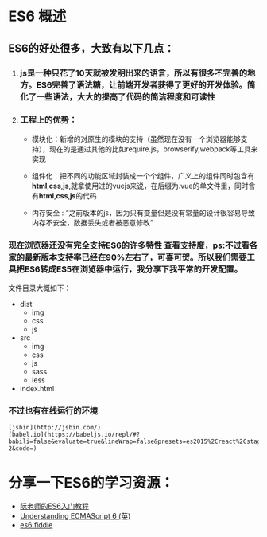 # ES6 概述
## ES6的好处很多，大致有以下几点：
 1.  ### js是一种只花了10天就被发明出来的语言，所以有很多不完善的地方。ES6完善了语法糖，让前端开发者获得了更好的开发体验。简化了一些语法，大大的提高了代码的简洁程度和可读性
 2.  ### 工程上的优势： 
     - 模块化：新增的对原生的模块的支持（虽然现在没有一个浏览器能够支持），现在的是通过其他的比如require.js，browserify,webpack等工具来实现
    
     - 组件化：把不同的功能区域封装成一个个组件，广义上的组件同时包含有**html**,**css**,**js**,就拿使用过的vuejs来说，在后缀为.vue的单文件里，同时含有**html**,**css**,**js**的代码
     
     - 内存安全 : “之前版本的js，因为只有变量但是没有常量的设计很容易导致内存不安全，数据丢失或者被恶意修改”

### 现在浏览器还没有完全支持ES6的许多特性 [查看支持度](https://kangax.github.io/compat-table/es6/)，ps:不过看各家的最新版本支持率已经在90%左右了，可喜可贺。所以我们需要工具把ES6转成ES5在浏览器中运行，我分享下我平常的开发配置。
<script src="https://gist.github.com/mogeWCY/eb20ec0068d17e2c53c6ba4668386122.js"></script>
文件目录大概如下：
- dist
     - img
     - css 
     - js
- src
     - img
     - css 
     - js
     - sass
     - less   
- index.html
### 不过也有在线运行的环境
    [jsbin](http://jsbin.com/)
    [babel.io](https://babeljs.io/repl/#?babili=false&evaluate=true&lineWrap=false&presets=es2015%2Creact%2Cstage-2&code=)

# 分享一下ES6的学习资源：
- [阮老师的ES6入门教程](http://es6.ruanyifeng.com/)
- [Understanding ECMAScript 6 (英)](https://leanpub.com/understandinges6/read)
- [es6 fiddle](http://www.es6fiddle.com/)